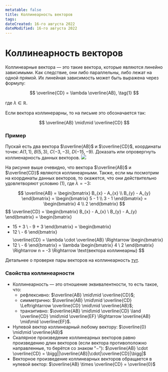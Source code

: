 ```yaml
---
metatable: false
title: Коллинеарность векторов
tags:
dateCreated: 16-го августа 2022
dateModified: 16-го августа 2022
---
```

# Коллинеарность векторов

Коллинеарные вектора — это такие вектора, которые являются линейно зависимыми. Как следствие, они либо параллельны, либо лежат на одной прямой. Их линейная зависимость может быть выражена через формулу:

$$
\overline{CD} = \lambda \overline{AB}, \tag{1}
$$

где $\lambda \in \mathbb{R}$.

Если вектора коллинерарны, то на письме это обозначается так:

$$
\overline{AB} \mid\mid \overline{CD}
$$

### Пример

Пускай есть два вектора $\overline{AB}$ и $\overline{CD}$, координаты точек: $A(1, 1)$, $B(5, 3)$, $C(-3, -3)$, $D(-15, -9)$. Доказать или опровергнуть коллиенарность данных векторов. ![](https://imgur.com/uKSk5Cd.png)
   
   На рисунке выше очевидно, что вектора $\overline{AB}$ и $\overline{CD}$ являются коллинеарными. Также, если мы посмотрим на координаты данных векторов, то окажется, что они действительно удовлетворяют условию $(1)$, где $\lambda = -3$:

$$
\overline{AB} = \begin{bmatrix}
B_{x} - A_{x}  \\ B_{y} - A_{y}
\end{bmatrix} = \begin{bmatrix}
5 - 1  \\ 3 - 1
\end{bmatrix} = \begin{bmatrix}
4 \\ 2
\end{bmatrix}
$$
$$
\overline{CD} = \begin{bmatrix}
B_{x} - A_{x}  \\ B_{y} - A_{y}
\end{bmatrix} = \begin{bmatrix}
- 15 + 3  \\ - 9 + 3
\end{bmatrix} = \begin{bmatrix}
- 12 \\ - 6
\end{bmatrix}
$$
$$
\overline{CD} = \lambda \cdot \overline{AB} \Rightarrow
\begin{bmatrix}
- 12 \\ - 6
\end{bmatrix} = \lambda \begin{bmatrix}
4 \\ 2
\end{bmatrix} \Rightarrow n = -3 \Rightarrow \text{вектора коллинеарны}
$$

Детальнее о проверке пары векторов на коллинеарность [тут](%D0%9A%D1%80%D0%B8%D1%82%D0%B5%D1%80%D0%B8%D0%B8%20%D0%BA%D0%BE%D0%BB%D0%BB%D0%B8%D0%BD%D0%B5%D0%B0%D1%80%D0%BD%D0%BE%D1%81%D1%82%D0%B8%20%D0%B2%D0%B5%D0%BA%D1%82%D0%BE%D1%80%D0%BE%D0%B2.md).

### Свойства коллинеарности

- Коллинеарность — это отношение эквивалентности, то есть такое, что:
	- рефлексивно: $\overline{AB} \mid\mid \overline{CD}$;
	- симметрично: $\overline{AB} \mid\mid \overline{CD} \Leftrightarrow \overline{CD} \mid\mid \overline{AB}$;
	- транзитивно: $\overline{AB} \mid\mid \overline{CD} \land \overline{CD} \mid\mid \overline{EF} \Rightarrow \overline{AB} \mid\mid \overline{EF}$.
- Нулевой вектор коллинеарный любому вектору: $\overline{0} \mid\mid \overline{AB}$
- Скалярное произведение коллинеарных векторов равно произведению длин векторов (если вектора противоположно направленные, то берётся со знаком "$-$"): $\overline{AB} \cdot \overline{CD} =
 \bigg||\overline{AB}|\cdot|\overline{CD}|\bigg|$
- Векторное произведение коллинеарных векторов обращается в нулевой вектор: $\overline{AB} \times \overline{CD} = \overline{0}$
